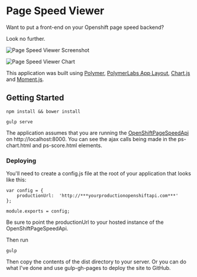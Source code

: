 # Page Speed Viewer

Want to put a front-end on your Openshift page speed backend?

Look no further.

![Page Speed Viewer Screenshot](https://cloud.githubusercontent.com/assets/330256/11816907/90674ff4-a320-11e5-8668-25914f0320f2.png)

![Page Speed Viewer Chart](https://cloud.githubusercontent.com/assets/330256/11817256/233d9a62-a322-11e5-8005-d1560af2dd83.png)

This application was built using [Polymer](https://www.polymer-project.org/1.0/), [PolymerLabs App Layout](https://github.com/PolymerLabs/app-layout), [Chart.js](http://www.chartjs.org/) and [Moment.js](http://momentjs.com/).

## Getting Started
    npm install && bower install

    gulp serve

The application assumes that you are running the [OpenShiftPageSpeedApi](https://github.com/kylebuch8/OpenShiftPageSpeedApi) on http://localhost:8000. You can see the ajax calls being made in the ps-chart.html and ps-score.html elements.

### Deploying
You'll need to create a config.js file at the root of your application that looks like this:

    var config = {
        productionUrl:  'http://***yourproductionopenshiftapi.com***'
    };

    module.exports = config;

Be sure to point the productionUrl to your hosted instance of the OpenShiftPageSpeedApi.

Then run

    gulp

Then copy the contents of the dist directory to your server. Or you can do what I've done and use gulp-gh-pages to deploy the site to GitHub.
